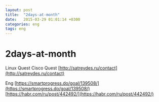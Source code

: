 ```yaml
---
layout: post
title:  "2days-at-month"
date:   2015-03-29 01:01:14 +0300
categories: eng
tags: eng
---
```


# 2days-at-month
Linux Quest
Cisco Quest
[http://satreydes.ru/contact](http://satreydes.ru/contact)

Eng
[https://smartprogress.do/goal/139508/](https://smartprogress.do/goal/139508/)
[https://habr.com/ru/post/442492/](https://habr.com/ru/post/442492/)


